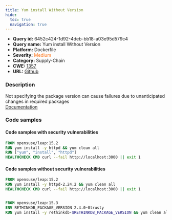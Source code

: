 ```yaml
---
title: Yum install Without Version
hide:
  toc: true
  navigation: true
---
```


<style>
  .highlight .hll {
    background-color: #ff171742;
  }
  .md-content {
    max-width: 1100px;
    margin: 0 auto;
  }
</style>

-   **Query id:** 6452c424-1d92-4deb-bb18-a03e95d579c4
-   **Query name:** Yum install Without Version
-   **Platform:** Dockerfile
-   **Severity:** <span style="color:#ff7213">Medium</span>
-   **Category:** Supply-Chain
-   **CWE:** <a href="https://cwe.mitre.org/data/definitions/1357.html" onclick="newWindowOpenerSafe(event, 'https://cwe.mitre.org/data/definitions/1357.html')">1357</a>
-   **URL:** [Github](https://github.com/Checkmarx/kics/tree/master/assets/queries/dockerfile/yum_install_without_version)

### Description
Not specifying the package version can cause failures due to unanticipated changes in required packages<br>
[Documentation](https://docs.docker.com/develop/develop-images/dockerfile_best-practices/#run)

### Code samples
#### Code samples with security vulnerabilities
```dockerfile title="Positive test num. 1 - dockerfile file" hl_lines="2 3"
FROM opensuse/leap:15.2
RUN yum install -y httpd && yum clean all
RUN ["yum", "install", "httpd"]
HEALTHCHECK CMD curl --fail http://localhost:3000 || exit 1

```


#### Code samples without security vulnerabilities
```dockerfile title="Negative test num. 1 - dockerfile file"
FROM opensuse/leap:15.2
RUN yum install -y httpd-2.24.2 && yum clean all
HEALTHCHECK CMD curl --fail http://localhost:3000 || exit 1


FROM opensuse/leap:15.3
ENV RETHINKDB_PACKAGE_VERSION 2.4.0~0trusty
RUN yum install -y rethinkdb-$RETHINKDB_PACKAGE_VERSION && yum clean all

```

